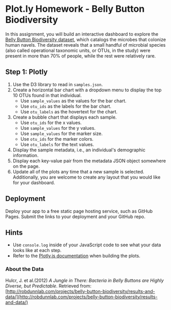 # Plot.ly Homework - Belly Button Biodiversity
In this assignment, you will build an interactive dashboard to explore the [Belly Button Biodiversity dataset](http://robdunnlab.com/projects/belly-button-biodiversity/), which catalogs the microbes that colonize human navels.
The dataset reveals that a small handful of microbial species (also called operational taxonomic units, or OTUs, in the study) were present in more than 70% of people, while the rest were relatively rare.

## Step 1: Plotly
1. Use the D3 library to read in `samples.json`.
2. Create a horizontal bar chart with a dropdown menu to display the top 10 OTUs found in that individual.
    * Use `sample_values` as the values for the bar chart.
    * Use `otu_ids` as the labels for the bar chart.
    * Use `otu_labels` as the hovertext for the chart.
3. Create a bubble chart that displays each sample.
    * Use `otu_ids` for the x values.
    * Use `sample_values` for the y values.
    * Use `sample_values` for the marker size.
    * Use `otu_ids` for the marker colors.
    * Use `otu_labels` for the text values.
4. Display the sample metadata, i.e., an individual's demographic information.
5. Display each key-value pair from the metadata JSON object somewhere on the page.
6. Update all of the plots any time that a new sample is selected.
Additionally, you are welcome to create any layout that you would like for your dashboard.

## Deployment
Deploy your app to a free static page hosting service, such as GitHub Pages. Submit the links to your deployment and your GitHub repo.

## Hints
* Use `console.log` inside of your JavaScript code to see what your data looks like at each step.
* Refer to the [Plotly.js documentation](https://plot.ly/javascript/) when building the plots.

### About the Data
Hulcr, J. et al.(2012) _A Jungle in There: Bacteria in Belly Buttons are Highly Diverse, but Predictable_. Retrieved from: [http://robdunnlab.com/projects/belly-button-biodiversity/results-and-data/](http://robdunnlab.com/projects/belly-button-biodiversity/results-and-data/)
